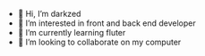- 👋 Hi, I’m darkzed
- 👀 I’m interested in front and back end developer
- 🌱 I’m currently learning fluter
- 💞️ I’m looking to collaborate on my computer
